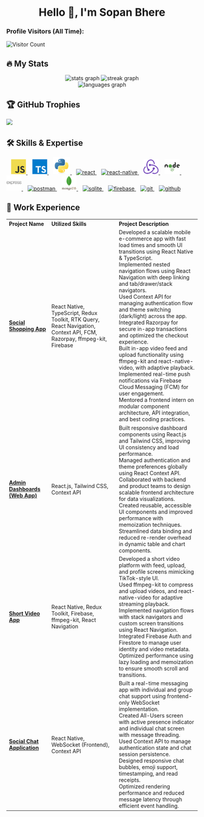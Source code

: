 <h1 align="center">Hello 👋, I'm Sopan Bhere</h1>

<!-- [![Typing SVG](https://readme-typing-svg.herokuapp.com?font=Courier&color=%23FFA500&vCenter=true&padding=5&lines=A+Passionate+Software+Developer;Tech+Enthusiast;Problem+Solver)](https://git.io/typing-svg)
-->
<h3> Profile Visitors (All Time): </h3>

![Visitor Count](https://profile-counter.glitch.me/thesopan21/count.svg)

<h2 align="left"> 🔥 My Stats </h2>
<div align="center">
  <img src="https://github-readme-stats.vercel.app/api/?username=thesopan21&hide_title=false&hide_rank=false&show_icons=true&include_all_commits=true&count_private=true&theme=dark&locale=en&hide_border=false" height="160" alt="stats graph"  />
      <img src="https://nirzak-streak-stats.vercel.app/?user=thesopan21&theme=dark&hide_border=false" height="160" alt="streak graph"  />
</div>

<div align="center">
  <img src="https://github-readme-stats.vercel.app/api/top-langs?username=thesopan21&locale=en&hide_title=false&layout=compact&card_width=400&langs_count=5&theme=dark&hide_border=false" height="160" alt="languages graph"  />
</div>

<h2 align="left">🏆 GitHub Trophies</h2>

![](https://github-profile-trophy.vercel.app/?username=thesopan21&theme=dark&no-frame=true&no-bg=false&margin-w=4)


<h2 align="left">🛠️ Skills & Expertise</h2>
    <span>&nbsp;&nbsp;</span>
    <a href="https://developer.mozilla.org/en-US/docs/Web/JavaScript"> 
      <img src="https://raw.githubusercontent.com/devicons/devicon/master/icons/javascript/javascript-original.svg" alt="javascript" width="40" height="40"/> 
    </a> 
    <span>&nbsp;&nbsp;</span>
    <a href="https://www.typescriptlang.org/" target="_blank" rel="noreferrer"> 
      <img src="https://raw.githubusercontent.com/devicons/devicon/master/icons/typescript/typescript-original.svg" alt="typescript" width="40" height="40"/> 
    </a>
    <span>&nbsp;&nbsp;</span>
    <a href="https://www.python.org"> 
      <img src="https://raw.githubusercontent.com/devicons/devicon/master/icons/python/python-original.svg" alt="python" width="45" height="45"/> 
    </a> 
    <span>&nbsp;&nbsp;</span>
    <a href="https://reactjs.org/" target="_blank" rel="noreferrer"> 
      <img src="https://www.cdnlogo.com/logos/r/85/react.svg" alt="react" width="40" height="40"/> 
    </a> 
    <span>&nbsp;&nbsp;</span>
    <a href="https://reactnative.dev/" target="_blank" rel="noreferrer"> 
      <img src="https://www.cdnlogo.com/logos/r/18/react-native.svg" alt="react-native" width="45" height="45"/> 
    </a>
    <span>&nbsp;&nbsp;</span>
    <a href="https://redux.js.org" target="_blank" rel="noreferrer"> 
      <img src="https://raw.githubusercontent.com/devicons/devicon/master/icons/redux/redux-original.svg" alt="redux" width="40" height="40"/> 
    </a>
    <span>&nbsp;&nbsp;</span>
    <a href="https://nodejs.org" target="_blank" rel="noreferrer"> 
      <img src="https://raw.githubusercontent.com/devicons/devicon/master/icons/nodejs/nodejs-original-wordmark.svg" alt="nodejs" width="40" height="40"/> 
    </a> 
    <span>&nbsp;&nbsp;</span>
    <a href="https://expressjs.com" target="_blank" rel="noreferrer"> 
      <img src="https://raw.githubusercontent.com/devicons/devicon/master/icons/express/express-original-wordmark.svg" alt="express" width="40" height="40"/> 
    </a> 
    <span>&nbsp;&nbsp;</span>
    <a href="https://postman.com" target="_blank" rel="noreferrer"> 
      <img src="https://www.vectorlogo.zone/logos/getpostman/getpostman-icon.svg" alt="postman" width="40" height="40"/> 
    </a> 
    <span>&nbsp;&nbsp;</span>
    <a href="https://www.mongodb.com/" target="_blank" rel="noreferrer"> 
      <img src="https://raw.githubusercontent.com/devicons/devicon/master/icons/mongodb/mongodb-original-wordmark.svg" alt="mongodb" width="40" height="40"/> 
    </a> 
    <span>&nbsp;&nbsp;</span>
    <a href="https://www.sqlite.org/" target="_blank" rel="noreferrer"> 
      <img src="https://www.vectorlogo.zone/logos/sqlite/sqlite-icon.svg" alt="sqlite" width="40" height="40"/> 
    </a>
    <span>&nbsp;&nbsp;</span>
    <a href="https://firebase.google.com/" target="_blank" rel="noreferrer"> 
      <img src="https://www.vectorlogo.zone/logos/firebase/firebase-icon.svg" alt="firebase" width="40" height="40"/> 
    </a> 
    <span>&nbsp;&nbsp;</span>
    <a href="https://git-scm.com/" target="_blank" rel="noreferrer"> 
      <img src="https://www.vectorlogo.zone/logos/git-scm/git-scm-icon.svg" alt="git" width="40" height="40"/> 
    </a> 
    <span>&nbsp;&nbsp;</span>
    <a href="https://github.com/" target="_blank" rel="noreferrer"> 
      <img src="https://www.vectorlogo.zone/logos/github/github-icon.svg" alt="github" width="45" height="44"/> 
    </a>




<h2 align="left">💼 Work Experience</h2>

<table>
  <tr>
    <th align="left">Project Name</th>
    <th align="left">Utilized Skills</th>
    <th align="left">Project Description</th>
  </tr>

  <tr>
    <td>
      <a href="https://github.com/thesopan21/social-ecommerce-app" target="_blank"><strong>Social Shopping App</strong></a><br />
    </td>
    <td>
      React Native, TypeScript, Redux Toolkit, RTK Query, React Navigation, Context API, FCM, Razorpay, ffmpeg-kit, Firebase
    </td>
    <td>
     Developed a scalable mobile e-commerce app with fast load times and smooth UI transitions using React Native & TypeScript.<br />
      Implemented nested navigation flows using React Navigation with deep linking and tab/drawer/stack navigators.<br />
      Used Context API for managing authentication flow and theme switching (dark/light) across the app.<br />
      Integrated Razorpay for secure in-app transactions and optimized the checkout experience.<br />
      Built in-app video feed and upload functionality using ffmpeg-kit and react-native-video, with adaptive playback.<br />
      Implemented real-time push notifications via Firebase Cloud Messaging (FCM) for user engagement.<br />
      Mentored a frontend intern on modular component architecture, API integration, and best coding practices.
    </td>
  </tr>

  <tr>
    <td>
      <a href="https://github.com/thesopan21/admin-dashboards" target="_blank"><strong>Admin Dashboards (Web App)</strong></a>
    </td>
    <td>
      React.js, Tailwind CSS, Context API
    </td>
    <td>
      Built responsive dashboard components using React.js and Tailwind CSS, improving UI consistency and load performance.<br />
      Managed authentication and theme preferences globally using React Context API.<br />
      Collaborated with backend and product teams to design scalable frontend architecture for data visualizations.<br />
      Created reusable, accessible UI components and improved performance with memoization techniques.<br />
      Streamlined data binding and reduced re-render overhead in dynamic table and chart components.
    </td>
  </tr>

  <tr>
    <td>
      <a href="https://github.com/thesopan21/short-video-app" target="_blank"><strong>Short Video App</strong></a>
    </td>
    <td>
      React Native, Redux Toolkit, Firebase, ffmpeg-kit, React Navigation
    </td>
    <td>
      Developed a short video platform with feed, upload, and profile screens mimicking TikTok-style UI.<br />
      Used ffmpeg-kit to compress and upload videos, and react-native-video for adaptive streaming playback.<br />
      Implemented navigation flows with stack navigators and custom screen transitions using React Navigation.<br />
      Integrated Firebase Auth and Firestore to manage user identity and video metadata.<br />
      Optimized performance using lazy loading and memoization to ensure smooth scroll and transitions.
    </td>
  </tr>

  <tr>
    <td>
      <a href="https://github.com/thesopan21/social-chat-app" target="_blank"><strong>Social Chat Application</strong></a>
    </td>
    <td>
      React Native, WebSocket (Frontend), Context API
    </td>
    <td>
     Built a real-time messaging app with individual and group chat support using frontend-only WebSocket implementation.<br />
      Created All-Users screen with active presence indicator and individual chat screen with message threading.<br />
      Used Context API to manage authentication state and chat session persistence.<br />
      Designed responsive chat bubbles, emoji support, timestamping, and read receipts.<br />
      Optimized rendering performance and reduced message latency through efficient event handling.
    </td>
  </tr>
</table>



